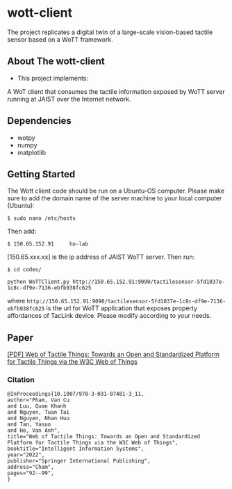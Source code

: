 # wott-client
The project replicates a digital twin of a large-scale vision-based tactile sensor based on a WoTT framework. 

## About The wott-client

 - This project implements:

A WoT client that consumes the tactile information exposed by WoTT server running at JAIST over the Internet network.
   
## Dependencies
- wotpy
- numpy
- matplotlib

## Getting Started
The Wott client code should be run on a Ubuntu-OS computer.
Please make sure to add the domain name of the server machine to your local computer (Ubuntu):
```
$ sudo nano /etc/hosts
```
Then add:
```
$ 150.65.152.91  	ho-lab
```
[150.65.xxx.xx] is the ip address of JAIST WoTT server.
Then run:
```
$ cd codes/
```
```
python WoTTClient.py http://150.65.152.91:9090/tactilesensor-5fd1037e-1c8c-df9e-7136-ebfb938fc625
```
where ```http://150.65.152.91:9090/tactilesensor-5fd1037e-1c8c-df9e-7136-ebfb938fc625``` is the url for WoTT application that exposes property affordances of TacLink device. Please modify according to your needs.

## Paper
[[PDF] Web of Tactile Things: Towards an Open and Standardized Platform for Tactile Things via the W3C Web of Things](https://github.com/Ho-lab-jaist/wott-client/blob/main/paper/CAiSE2022_WOTT.pdf)
### Citation
```
@InProceedings{10.1007/978-3-031-07481-3_11,
author="Pham, Van Cu
and Luu, Quan Khanh
and Nguyen, Tuan Tai
and Nguyen, Nhan Huu
and Tan, Yasuo
and Ho, Van Anh",
title="Web of Tactile Things: Towards an Open and Standardized Platform for Tactile Things via the W3C Web of Things",
booktitle="Intelligent Information Systems",
year="2022",
publisher="Springer International Publishing",
address="Cham",
pages="92--99",
}
```
